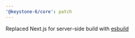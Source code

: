 ```yaml
---
'@keystone-6/core': patch
---
```


Replaced Next.js for server-side build with [esbuild](https://esbuild.github.io/)
